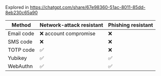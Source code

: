 Explored in https://chatgpt.com/share/67e98360-51ac-8011-85dd-8eb230c65a90

| Method     | Network-attack resistant | Phishing resistant |
| ---------- | ------------------------ | ------------------ |
| Email code | ❌ account compromise     | ❌                  |
| SMS code   | ❌                        | ❌                  |
| TOTP code  | ✅                        | ❌                  |
| Yubikey    | ✅                        | ✅                  |
| WebAuthn   | ✅                        | ✅                  |
